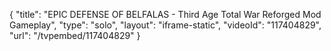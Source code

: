 {
    "title": "EPIC DEFENSE OF BELFALAS - Third Age Total War Reforged Mod Gameplay",
    "type": "solo",
    "layout": "iframe-static",
    "videoId": "117404829",
    "url": "\/tvpembed\/117404829"
}